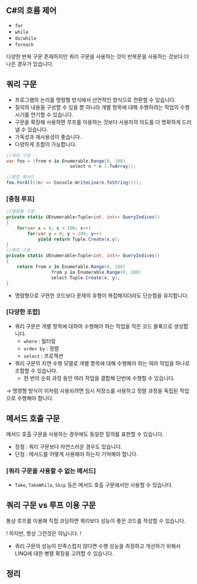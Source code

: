 
## C#의 흐름 제어

- `for`
- `while`
- `do/while`
- `foreach`

다양한 반복 구문 존재하지만 쿼리 구문을 사용하는 것이 반복문을 사용하는 것보다 더 나은 경우가 있습니다.

## 쿼리 구문

- 프로그램의 논리를 명령형 방식에서 선언적인 방식으로 전환할 수 있습니다.
- 질의의 내용을 구성할 수 있을 뿐 아니라 개별 항목에 대해 수행하려는 작업의 수행 시기를 연기할 수 있습니다.
- 구문을 확장해 사용하면 루프를 이용하는 것보다 사용자의 의도를 더 명확하게 드러낼 수 있습니다.
- 가독성과 재사용성이 좋습니다.
- 다양하게 조합이 가능합니다.

```csharp
//쿼리 구문
var foo = (from n in Enumerable.Range(0, 100)
						select n * n ).ToArray();

//확장 메서드
foo.ForAll((n) => Console.WriteLine(n.ToString()));
```

### [중첨 루프]

```csharp
//명령형 구문
private static UEnumerable<Tuple<int, int>> QueryIndices()
{
	for(var x = 0; x < 100; x++)
		for(var y = 0; y < 100; y++)
			yield return Tuple.Create(x,y);
}
//쿼리 구문
private static UEnumerable<Tuple<int, int>> QueryIndices()
{
	return from x in Enumerable.Range(0, 100)
				 from y in Enumerable.Range(0, 100)
				 select Tuple.Create(x, y);
}
```

- 명령형으로 구현한 코드보다 문제의 유형이 복잡해지더라도 단순함을 유지합니다.

### [다양한 조합]

- 쿼리 구문은 개별 항목에 대하여 수행해야 하는 작업을 작은 코드 블록으로 생성합니다.
    - `where` : 필터링
    - `order by` : 정렬
    - `select` : 프로젝션
- 쿼리 구문의 지연 수행 모델로 개별 항목에 대해 수행해야 하는 여러 작업을 하나로 조합할 수 있습니다.
    - 한 번의 순회 과정 동안 여러 작업을 결합해 단번에 수행할 수 있습니다.

→ 명령형 방식이 이처럼 사용되려면 임시 저장소를 사용하고 정렬 과정을 독립된 작업으로 수행해야 합니다.

## 메서드 호출 구문

메서드 호출 구문을 사용하는 경우에도 동일한 질의를 표현할 수 있습니다.

- 장점 :  쿼리 구문보다 자연스러운 경우도 있습니다.
- 단점 :  메서드를 어떻게 사용해야 하는지 기억해야 합니다.

### [쿼리 구문을 사용할 수 없는 메서드]

- `Take`, `TakeWhile`, `Skip` 등은 메서드 호출 구문에서만 사용할 수 있습니다.

## 쿼리 구문 vs 루프 이용 구문

통상 루프를 이용해 직접 코딩하면 쿼리보다 성능이 좋은 코드를 작성할 수 있습니다.

! 하지만, 항상 그런것은 아닙니다. !

- 쿼리 구문의 성능이 만족스럽지 않다면 수행 성능을 측정하고 개선하기 위해서 LINQ에 대한 병렬 확장을 고려할 수 있습니다.

## 정리
